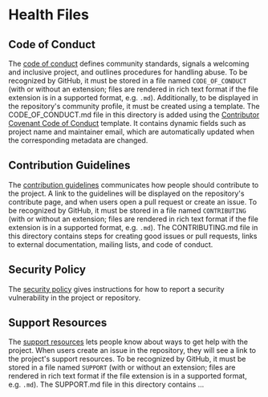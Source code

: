 # Health Files

## Code of Conduct
The [code of conduct](https://docs.github.com/en/communities/setting-up-your-project-for-healthy-contributions/adding-a-code-of-conduct-to-your-project)
defines community standards, signals a welcoming and inclusive project, 
and outlines procedures for handling abuse. To be recognized by GitHub, it must be stored in a file named
`CODE_OF_CONDUCT` (with or without an extension; 
files are rendered in rich text format if the file extension is in a supported format, e.g. `.md`). 
Additionally, to be displayed in the repository's community profile, it must be created using a template. 
The CODE_OF_CONDUCT.md file in this directory is added using the
[Contributor Covenant Code of Conduct](https://www.contributor-covenant.org/version/2/0/code_of_conduct.html) template.
It contains dynamic fields such as project name and maintainer email, which are automatically updated when
the corresponding metadata are changed.


## Contribution Guidelines
The [contribution guidelines](https://docs.github.com/en/communities/setting-up-your-project-for-healthy-contributions/setting-guidelines-for-repository-contributors)
communicates how people should contribute to the project. A link to the guidelines will be displayed
on the repository's contribute page, and when users open a pull request or create an issue.
To be recognized by GitHub, it must be stored in a file named
`CONTRIBUTING` (with or without an extension; 
files are rendered in rich text format if the file extension is in a supported format, e.g. `.md`).
The CONTRIBUTING.md file in this directory contains steps for creating good issues or pull requests,
links to external documentation, mailing lists, and code of conduct.


## Security Policy
The [security policy](https://docs.github.com/en/code-security/getting-started/adding-a-security-policy-to-your-repository)
gives instructions for how to report a security vulnerability in the project or repository.




## Support Resources
The [support resources](https://docs.github.com/en/communities/setting-up-your-project-for-healthy-contributions/adding-support-resources-to-your-project)
lets people know about ways to get help with the project.
When users create an issue in the repository, they will see a link to the project's support resources.
To be recognized by GitHub, it must be stored in a file named
`SUPPORT` (with or without an extension; 
files are rendered in rich text format if the file extension is in a supported format, e.g. `.md`).
The SUPPORT.md file in this directory contains ...

